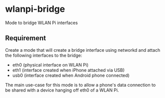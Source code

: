 # wlanpi-bridge

Mode to bridge WLAN Pi interfaces

## Requirement

Create a mode that will create a bridge interface using networkd and attach the following interfaces to the bridge:

 - eth0 (physical interface on WLAN Pi)
 - eth1 (interface created when iPhone attached via USB)
 - usb0 (interface created when Android phone connected)

The main use-case for this mode is to allow a phone's data connection to be shared with a device hanging off eth0 of a WLAN Pi.
 